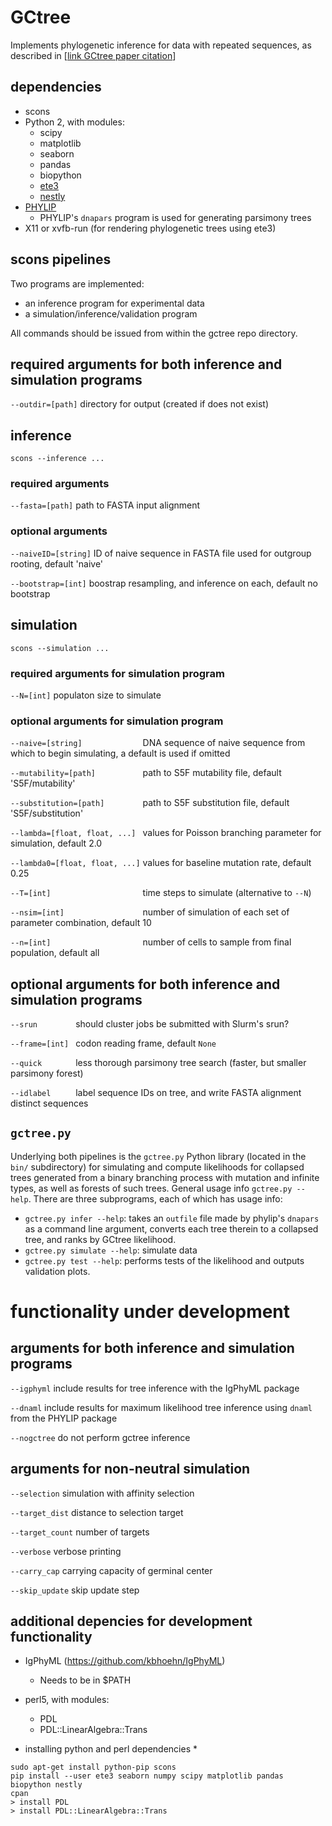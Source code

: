 # GCtree

Implements phylogenetic inference for data with repeated sequences, as described in [[link GCtree paper citation](???)]

## dependencies
* scons
* Python 2, with modules:
  * scipy
  * matplotlib
  * seaborn
  * pandas
  * biopython
  * [ete3](http://etetoolkit.org/download/)
  * [nestly](https://pypi.python.org/pypi/nestly/0.6)
* [PHYLIP](http://evolution.genetics.washington.edu/phylip/getme-new.html)
  * PHYLIP's `dnapars` program is used for generating parsimony trees
* X11 or xvfb-run (for rendering phylogenetic trees using ete3)

## scons pipelines

Two programs are implemented:
- an inference program for experimental data
- a simulation/inference/validation program

All commands should be issued from within the gctree repo directory.

## required arguments for both inference and simulation programs

`--outdir=[path]` directory for output (created if does not exist)


## inference

`scons --inference ...`

### required arguments

`--fasta=[path]` path to FASTA input alignment

### optional arguments

`--naiveID=[string]` ID of naive sequence in FASTA file used for outgroup rooting, default 'naive'

`--bootstrap=[int]` boostrap resampling, and inference on each, default no bootstrap

## simulation

`scons --simulation ...`

### required arguments for simulation program

`--N=[int]` populaton size to simulate

### optional arguments for simulation program

`--naive=[string]             ` DNA sequence of naive sequence from which to begin simulating, a default is used if omitted

`--mutability=[path]          ` path to S5F mutability file, default 'S5F/mutability'

`--substitution=[path]        ` path to S5F substitution file, default 'S5F/substitution'

`--lambda=[float, float, ...] ` values for Poisson branching parameter for simulation, default 2.0

`--lambda0=[float, float, ...]` values for baseline mutation rate, default 0.25

`--T=[int]                    ` time steps to simulate (alternative to `--N`)

`--nsim=[int]                 ` number of simulation of each set of parameter combination, default 10

`--n=[int]                    ` number of cells to sample from final population, default all

## optional arguments for both inference and simulation programs

`--srun        ` should cluster jobs be submitted with Slurm's srun?

`--frame=[int] ` codon reading frame, default `None`

`--quick       ` less thorough parsimony tree search (faster, but smaller parsimony forest)

`--idlabel     ` label sequence IDs on tree, and write FASTA alignment distinct sequences


## `gctree.py`
Underlying both pipelines is the `gctree.py` Python library (located in the `bin/` subdirectory) for simulating and compute likelihoods for collapsed trees generated from a binary branching process with mutation and infinite types, as well as forests of such trees. General usage info `gctree.py --help`. There are three subprograms, each of which has usage info:
* `gctree.py infer --help`: takes an `outfile` file made by phylip's `dnapars` as a command line argument, converts each tree therein to a collapsed tree, and ranks by GCtree likelihood.
* `gctree.py simulate --help`: simulate data
* `gctree.py test --help`: performs tests of the likelihood and outputs validation plots.

# functionality under development

## arguments for both inference and simulation programs

`--igphyml`  include results for tree inference with the IgPhyML package

`--dnaml`    include results for maximum likelihood tree inference using `dnaml` from the PHYLIP package

`--nogctree` do not perform gctree inference

## arguments for non-neutral simulation

`--selection`    simulation with affinity selection

`--target_dist`  distance to selection target

`--target_count` number of targets

`--verbose`      verbose printing

`--carry_cap`    carrying capacity of germinal center

`--skip_update`  skip update step

## additional depencies for development functionality
* IgPhyML (https://github.com/kbhoehn/IgPhyML)
  * Needs to be in $PATH
* perl5, with modules:
  * PDL
  * PDL::LinearAlgebra::Trans

* installing python and perl dependencies *
```
sudo apt-get install python-pip scons
pip install --user ete3 seaborn numpy scipy matplotlib pandas biopython nestly
cpan
> install PDL
> install PDL::LinearAlgebra::Trans
```
